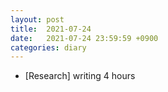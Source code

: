 ```yaml
---
layout: post
title:  2021-07-24
date:   2021-07-24 23:59:59 +0900
categories: diary
---
```


- [Research] writing 4 hours

